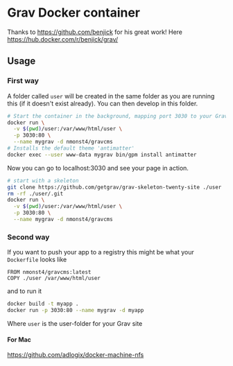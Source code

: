 # Grav Docker container

Thanks to https://github.com/benjick for his great work! Here https://hub.docker.com/r/benjick/grav/

## Usage

### First way

A folder called `user` will be created in the same folder as you are running this (if it doesn't exist already). You can then develop in this folder.

```bash
# Start the container in the background, mapping port 3030 to your Grav container
docker run \
  -v $(pwd)/user:/var/www/html/user \
  -p 3030:80 \
  --name mygrav -d nmonst4/gravcms
# Installs the default theme 'antimatter'
docker exec --user www-data mygrav bin/gpm install antimatter
```

Now you can go to localhost:3030 and see your page in action.

```bash
# start with a skeleton
git clone https://github.com/getgrav/grav-skeleton-twenty-site ./user
rm -rf ./user/.git
docker run \
  -v $(pwd)/user:/var/www/html/user \
  -p 3030:80 \
  --name mygrav -d nmonst4/gravcms
```

### Second way

If you want to push your app to a registry this might be what your `Dockerfile` looks like

```
FROM nmonst4/gravcms:latest
COPY ./user /var/www/html/user
```

and to run it

```bash
docker build -t myapp .
docker run -p 3030:80 --name mygrav -d myapp
```

Where `user` is the user-folder for your Grav site

#### For Mac

https://github.com/adlogix/docker-machine-nfs
